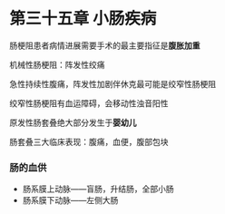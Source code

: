 # 第三十五章 小肠疾病

肠梗阻患者病情进展需要手术的最主要指征是**腹胀加重**

机械性肠梗阻：阵发性绞痛

急性持续性腹痛，阵发性加剧伴休克最可能是绞窄性肠梗阻

绞窄性肠梗阻有血运障碍，会移动性浊音阳性

原发性肠套叠绝大部分发生于**婴幼儿**

肠套叠三大临床表现：腹痛，血便，腹部包块

### 肠的血供

- 肠系膜上动脉——盲肠，升结肠，全部小肠
- 肠系膜下动脉——左侧大肠
